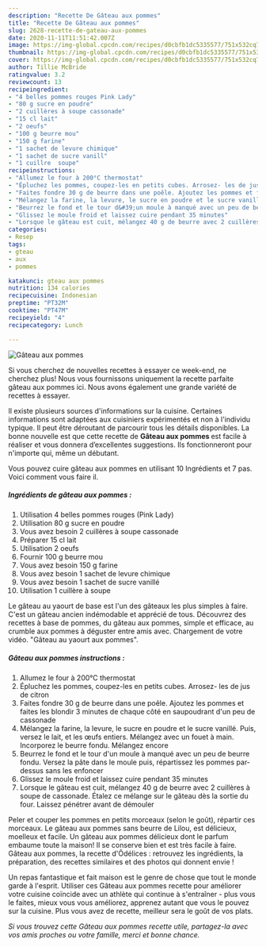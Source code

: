 ```yaml
---
description: "Recette De Gâteau aux pommes"
title: "Recette De Gâteau aux pommes"
slug: 2628-recette-de-gateau-aux-pommes
date: 2020-11-11T11:51:42.007Z
image: https://img-global.cpcdn.com/recipes/d0cbfb1dc5335577/751x532cq70/gateau-aux-pommes-photo-principale-de-la-recette.jpg
thumbnail: https://img-global.cpcdn.com/recipes/d0cbfb1dc5335577/751x532cq70/gateau-aux-pommes-photo-principale-de-la-recette.jpg
cover: https://img-global.cpcdn.com/recipes/d0cbfb1dc5335577/751x532cq70/gateau-aux-pommes-photo-principale-de-la-recette.jpg
author: Tillie McBride
ratingvalue: 3.2
reviewcount: 13
recipeingredient:
- "4 belles pommes rouges Pink Lady"
- "80 g sucre en poudre"
- "2 cuillères à soupe cassonade"
- "15 cl lait"
- "2 oeufs"
- "100 g beurre mou"
- "150 g farine"
- "1 sachet de levure chimique"
- "1 sachet de sucre vanill"
- "1 cuillre  soupe"
recipeinstructions:
- "Allumez le four à 200°C thermostat"
- "Épluchez les pommes, coupez-les en petits cubes. Arrosez- les de jus de citron"
- "Faites fondre 30 g de beurre dans une poêle. Ajoutez les pommes et faites les blondir 3 minutes de chaque côté en saupoudrant d&#39;un peu de cassonade"
- "Mélangez la farine, la levure, le sucre en poudre et le sucre vanillé. Puis, versez le lait, et les œufs entiers. Mélangez avec un fouet à main. Incorporez le beurre fondu. Mélangez encore"
- "Beurrez le fond et le tour d&#39;un moule à manqué avec un peu de beurre fondu. Versez la pâte dans le moule puis, répartissez les pommes par-dessus sans les enfoncer"
- "Glissez le moule froid et laissez cuire pendant 35 minutes"
- "Lorsque le gâteau est cuit, mélangez 40 g de beurre avec 2 cuillères à soupe de cassonade. Étalez ce mélange sur le gâteau dès la sortie du four. Laissez pénétrer avant de démouler"
categories:
- Resep
tags:
- gteau
- aux
- pommes

katakunci: gteau aux pommes 
nutrition: 134 calories
recipecuisine: Indonesian
preptime: "PT32M"
cooktime: "PT47M"
recipeyield: "4"
recipecategory: Lunch

---
```



![Gâteau aux pommes](https://img-global.cpcdn.com/recipes/d0cbfb1dc5335577/751x532cq70/gateau-aux-pommes-photo-principale-de-la-recette.jpg)

Si vous cherchez de nouvelles recettes à essayer ce week-end, ne cherchez plus! Nous vous fournissons uniquement la recette parfaite gâteau aux pommes ici. Nous avons également une grande variété de recettes à essayer.

Il existe plusieurs sources d'informations sur la cuisine. Certaines informations sont adaptées aux cuisiniers expérimentés et non à l'individu typique. Il peut être déroutant de parcourir tous les détails disponibles. La bonne nouvelle est que cette recette de <strong> Gâteau aux pommes </strong> est facile à réaliser et vous donnera d’excellentes suggestions. Ils fonctionneront pour n'importe qui, même un débutant.

<!--inarticleads1-->

Vous pouvez cuire gâteau aux pommes en utilisant 10 Ingrédients et 7 pas. Voici comment vous faire il.

##### Ingrédients de gâteau aux pommes :

1. Utilisation 4 belles pommes rouges (Pink Lady)
1. Utilisation 80 g sucre en poudre
1. Vous avez besoin 2 cuillères à soupe cassonade
1. Préparer 15 cl lait
1. Utilisation 2 oeufs
1. Fournir 100 g beurre mou
1. Vous avez besoin 150 g farine
1. Vous avez besoin 1 sachet de levure chimique
1. Vous avez besoin 1 sachet de sucre vanillé
1. Utilisation 1 cuillère à soupe


Le gâteau au yaourt de base est l&#39;un des gâteaux les plus simples à faire. C&#39;est un gâteau ancien indémodable et apprécié de tous. Découvrez des recettes à base de pommes, du gâteau aux pommes, simple et efficace, au crumble aux pommes à déguster entre amis avec. Chargement de votre vidéo. &#34;Gâteau au yaourt aux pommes&#34;. 

<!--inarticleads2-->

##### Gâteau aux pommes instructions :

1. Allumez le four à 200°C thermostat
1. Épluchez les pommes, coupez-les en petits cubes. Arrosez- les de jus de citron
1. Faites fondre 30 g de beurre dans une poêle. Ajoutez les pommes et faites les blondir 3 minutes de chaque côté en saupoudrant d&#39;un peu de cassonade
1. Mélangez la farine, la levure, le sucre en poudre et le sucre vanillé. Puis, versez le lait, et les œufs entiers. Mélangez avec un fouet à main. Incorporez le beurre fondu. Mélangez encore
1. Beurrez le fond et le tour d&#39;un moule à manqué avec un peu de beurre fondu. Versez la pâte dans le moule puis, répartissez les pommes par-dessus sans les enfoncer
1. Glissez le moule froid et laissez cuire pendant 35 minutes
1. Lorsque le gâteau est cuit, mélangez 40 g de beurre avec 2 cuillères à soupe de cassonade. Étalez ce mélange sur le gâteau dès la sortie du four. Laissez pénétrer avant de démouler


Peler et couper les pommes en petits morceaux (selon le goût), répartir ces morceaux. Le gâteau aux pommes sans beurre de Lilou, est délicieux, moelleux et facile. Un gâteau aux pommes délicieux dont le parfum embaume toute la maison! Il se conserve bien et est très facile à faire. Gâteau aux pommes, la recette d&#39;Ôdélices : retrouvez les ingrédients, la préparation, des recettes similaires et des photos qui donnent envie ! 

<!--inarticleads1-->

<p>
Un repas fantastique et fait maison est le genre de chose que tout le monde garde à l'esprit. Utiliser ces Gâteau aux pommes recette pour améliorer votre cuisine coïncide avec un athlète qui continue à s'entraîner - plus vous le faites, mieux vous vous améliorez, apprenez autant que vous le pouvez sur la cuisine. Plus vous avez de recette, meilleur sera le goût de vos plats.
</p>

<p>
<i>Si vous trouvez cette Gâteau aux pommes recette utile, partagez-la avec vos amis proches ou votre famille, merci et bonne chance.</i>
</p>
